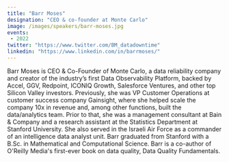 ```yaml
---
title: "Barr Moses"
designation: "CEO & co-founder at Monte Carlo"
image: /images/speakers/barr-moses.jpg
events:
 - 2022
twitter: "https://www.twitter.com/BM_datadowntime"
linkedin: "https://www.linkedin.com/in/barrmoses/"
---
```


Barr Moses is CEO & Co-Founder of Monte Carlo, a data reliability company and creator of the industry’s first Data Observability Platform, backed by Accel, GGV, Redpoint, ICONIQ Growth, Salesforce Ventures, and other top Silicon Valley investors. Previously, she was VP Customer Operations at customer success company Gainsight, where she helped scale the company 10x in revenue and, among other functions, built the data/analytics team. Prior to that, she was a management consultant at Bain & Company and a research assistant at the Statistics Department at Stanford University. She also served in the Israeli Air Force as a commander of an intelligence data analyst unit. Barr graduated from Stanford with a B.Sc. in Mathematical and Computational Science. Barr is a co-author of O'Reilly Media's first-ever book on data quality, Data Quality Fundamentals.